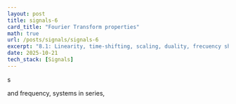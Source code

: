 ```yaml
---
layout: post
title: signals-6
card_title: "Fourier Transform properties"
math: true
url: /posts/signals/signals-6
excerpt: "8.1: Linearity, time-shifting, scaling, duality, frecuency shifting, conjugation and conjugate symmetry, differentiation, integration, Parseval's relation, convolution, multiplication"
date: 2025-10-21
tech_stack: [Signals]
---
```


s

and frequency, systems in series, 